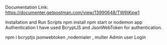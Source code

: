 Documentation Link: https://documenter.getpostman.com/view/13990648/TW6tKpw1

Installation and Run Scripts
npm install
npm start or nodemon app
Authentication
I have used BcryptJS and JsonWebToken for authentication.

npm i bcryptjs jsonwebtoken ,nodemialer , multer
Admin user Login

